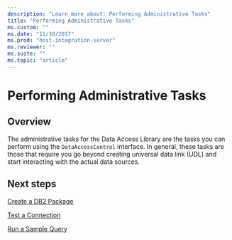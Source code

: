 ```yaml
---
description: "Learn more about: Performing Administrative Tasks"
title: "Performing Administrative Tasks"
ms.custom: ""
ms.date: "11/30/2017"
ms.prod: "host-integration-server"
ms.reviewer: ""
ms.suite: ""
ms.topic: "article"
---
```

# Performing Administrative Tasks

## Overview
The administrative tasks for the Data Access Library are the tasks you can perform using the `DataAccessControl` interface. In general, these tasks are those that require you go beyond creating universal data link (UDL) and start interacting with the actual data sources.  
  
## Next steps
  
 [Create a DB2 Package](../core/how-to-create-a-db2-package2.md)  
  
 [Test a Connection](../core/how-to-test-a-connection2.md)  
  
 [Run a Sample Query](../core/how-to-run-a-sample-query1.md)
